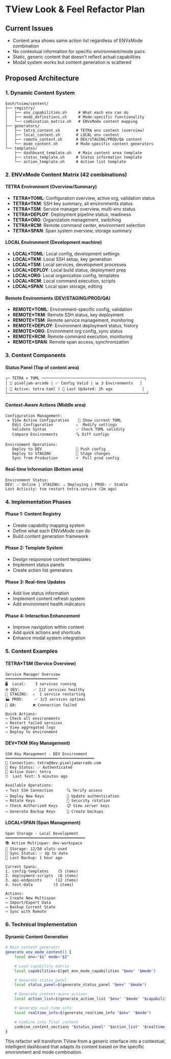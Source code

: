 # TView Look & Feel Refactor Plan

## Current Issues
- Content area shows same action list regardless of ENVxMode combination
- No contextual information for specific environment/mode pairs
- Static, generic content that doesn't reflect actual capabilities
- Modal system works but content generation is scattered

## Proposed Architecture

### 1. Dynamic Content System
```
bash/tview/content/
├── registry/
│   ├── env_capabilities.sh     # What each env can do
│   ├── mode_definitions.sh     # Mode-specific functionality
│   └── combination_matrix.sh   # ENVxMode content mapping
├── generators/
│   ├── tetra_content.sh       # TETRA env content (overview)
│   ├── local_content.sh       # LOCAL env content
│   ├── remote_content.sh      # DEV/STAGING/PROD/QA content
│   └── mode_content.sh        # Mode-specific content generators
└── templates/
    ├── dashboard_template.sh   # Main content area template
    ├── status_template.sh     # Status information template
    └── action_template.sh     # Action list template
```

### 2. ENVxMode Content Matrix (42 combinations)

#### TETRA Environment (Overview/Summary)
- **TETRA×TOML**: Configuration overview, active org, validation status
- **TETRA×TKM**: SSH key summary, all environments status
- **TETRA×TSM**: Service manager overview, multi-env status
- **TETRA×DEPLOY**: Deployment pipeline status, readiness
- **TETRA×ORG**: Organization management, switching
- **TETRA×RCM**: Remote command center, environment selection
- **TETRA×SPAN**: Span system overview, storage summary

#### LOCAL Environment (Development machine)
- **LOCAL×TOML**: Local config, development settings
- **LOCAL×TKM**: Local SSH setup, key generation
- **LOCAL×TSM**: Local services, development processes
- **LOCAL×DEPLOY**: Local build status, deployment prep
- **LOCAL×ORG**: Local organization config, templates
- **LOCAL×RCM**: Local command execution, scripts
- **LOCAL×SPAN**: Local span storage, editing

#### Remote Environments (DEV/STAGING/PROD/QA)
- **REMOTE×TOML**: Environment-specific config, validation
- **REMOTE×TKM**: Remote SSH status, key deployment
- **REMOTE×TSM**: Remote service management, monitoring
- **REMOTE×DEPLOY**: Environment deployment status, history
- **REMOTE×ORG**: Environment org config, sync status
- **REMOTE×RCM**: Remote command execution, monitoring
- **REMOTE×SPAN**: Remote span access, synchronization

### 3. Content Components

#### Status Panel (Top of content area)
```
┌─ TETRA × TOML ─────────────────────────────────────────────┐
│ 🏢 pixeljam-arcade | ✅ Config Valid | 📊 3 Environments   │
│ 📄 Active: tetra.toml | 🔄 Last Updated: 2h ago             │
└─────────────────────────────────────────────────────────────┘
```

#### Context-Aware Actions (Middle area)
```
Configuration Management:
 ► View Active Configuration    📄 Show current TOML
   Edit Configuration          ✏️  Modify settings
   Validate Syntax             ✅ Check TOML validity
   Compare Environments        🔍 Diff configs

Environment Operations:
   Deploy to DEV               🚀 Push config
   Deploy to STAGING           🎯 Stage changes
   Sync from Production        ⬇️  Pull prod config
```

#### Real-time Information (Bottom area)
```
Environment Status:
DEV: ✅ Online | STAGING: ⚠️ Deploying | PROD: ✅ Stable
Last Activity: tsm restart tetra.service (2m ago)
```

### 4. Implementation Phases

#### Phase 1: Content Registry
- Create capability mapping system
- Define what each ENVxMode can do
- Build content generation framework

#### Phase 2: Template System
- Design responsive content templates
- Implement status panels
- Create action list generators

#### Phase 3: Real-time Updates
- Add live status information
- Implement content refresh system
- Add environment health indicators

#### Phase 4: Interaction Enhancement
- Improve navigation within content
- Add quick actions and shortcuts
- Enhance modal system integration

### 5. Content Examples

#### TETRA×TSM (Service Overview)
```
Service Manager Overview
═══════════════════════
🖥  Local:    3 services running
🌐 DEV:      ✅ 2/2 services healthy
🎯 STAGING:  ⚠️  1 service restarting
🏭 PROD:     ✅ 3/3 services optimal
🧪 QA:       ❌ Connection failed

Quick Actions:
→ Check all environments
→ Restart failed services
→ View aggregated logs
→ Deploy to environment
```

#### DEV×TKM (Key Management)
```
SSH Key Management - DEV Environment
═══════════════════════════════════════
🔗 Connection: tetra@dev.pixeljamarcade.com
🔑 Key Status: ✅ Authenticated
👤 Active User: tetra
⏱  Last Test: 5 minutes ago

Available Operations:
→ Test SSH Connection      🔍 Verify access
→ Deploy New Keys          🔑 Update authentication
→ Rotate Keys              🔄 Security rotation
→ Check Authorized Keys    📋 View server keys
→ Generate Backup Keys     💾 Create backups
```

#### LOCAL×SPAN (Span Management)
```
Span Storage - Local Development
═══════════════════════════════════
📚 Active Multispan: dev-workspace
💾 Storage: 12/50 slots used
🔄 Sync Status: ✅ Up to date
📁 Last Backup: 1 hour ago

Current Spans:
1. config-templates    (5 items)
2. deployment-scripts  (8 items)
3. api-endpoints      (12 items)
4. test-data         (3 items)

Actions:
→ Create New Multispan
→ Import/Export Data
→ Backup Current State
→ Sync with Remote
```

### 6. Technical Implementation

#### Dynamic Content Generation
```bash
# Main content generator
generate_env_mode_content() {
    local env="$1" mode="$2"

    # Load capability matrix
    local capabilities=$(get_env_mode_capabilities "$env" "$mode")

    # Generate status panel
    local status_panel=$(generate_status_panel "$env" "$mode")

    # Generate context-aware actions
    local action_list=$(generate_action_list "$env" "$mode" "$capabilities")

    # Generate real-time info
    local realtime_info=$(generate_realtime_info "$env" "$mode")

    # Combine into final content
    combine_content_sections "$status_panel" "$action_list" "$realtime_info"
}
```

This refactor will transform TView from a generic interface into a contextual, intelligent dashboard that adapts its content based on the specific environment and mode combination.